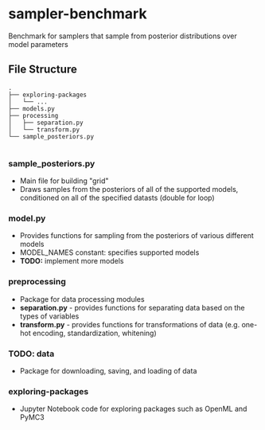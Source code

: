 # sampler-benchmark
Benchmark for samplers that sample from posterior distributions over model parameters

## File Structure
```
.
├── exploring-packages
│   └── ...
├── models.py
├── processing
│   ├── separation.py
│   └── transform.py
└── sample_posteriors.py
        
```

### sample_posteriors.py
* Main file for building "grid"
* Draws samples from the posteriors of all of the supported models, conditioned on all of the specified datasts (double for loop)

### model.py
* Provides functions for sampling from the posteriors of various
different models
* MODEL_NAMES constant: specifies supported models
* **TODO:** implement more models

### preprocessing
* Package for data processing modules
* **separation.py** - provides functions for separating data based on the types of variables
* **transform.py** - provides functions for transformations of data (e.g. one-hot encoding, standardization, whitening)

### TODO: data
* Package for downloading, saving, and loading of data

### exploring-packages
* Jupyter Notebook code for exploring packages such as OpenML and PyMC3